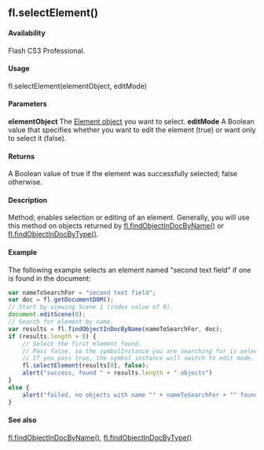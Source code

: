 ## fl.selectElement()

#### Availability

Flash CS3 Professional.

#### Usage

fl.selectElement(elementObject, editMode)

#### Parameters

**elementObject** The [Element object](../Element_object/element_summary.md) you want to select.
**editMode** A Boolean value that specifies whether you want to edit the element (true) or want only to select it (false).

#### Returns

A Boolean value of true if the element was successfully selected; false otherwise.

#### Description

Method; enables selection or editing of an element. Generally, you will use this method on objects returned by
[fl.findObjectInDocByName()](../flash_object_(fl)/fl27.md) or [fl.findObjectInDocByType()](../flash_object_(fl)/fl28.md).

#### Example

The following example selects an element named "second text field" if one is found in the document:

```javascript
var nameToSearchFor = "second text field";
var doc = fl.getDocumentDOM();
// Start by viewing Scene 1 (index value of 0).
document.editScene(0);
// Search for element by name.
var results = fl.findObjectInDocByName(nameToSearchFor, doc);
if (results.length > 0) {
    // Select the first element found.
    // Pass false, so the symbolInstance you are searching for is selected.
    // If you pass true, the symbol instance will switch to edit mode.
    fl.selectElement(results[0], false);
    alert("success, found " + results.length + " objects")
}
else {
    alert("failed, no objects with name "" + nameToSearchFor + "" found");
}
```

#### See also

[fl.findObjectInDocByName()](../flash_object_(fl)/fl27.md), [fl.findObjectInDocByType()](../flash_object_(fl)/fl28.md)

